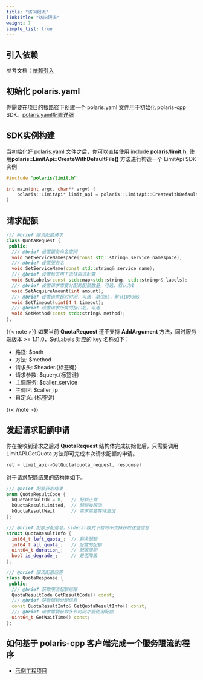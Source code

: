 ```yaml
---
title: "访问限流"
linkTitle: "访问限流"
weight: 7
simple_list: true
---
```


## 引入依赖

参考文档：[依赖引入](/docs/使用指南/c++应用开发/sdk/依赖引入/)

## 初始化 polaris.yaml

你需要在项目的根路径下创建一个 polaris.yaml 文件用于初始化 polaris-cpp SDK。[polaris.yaml配置详细](https://github.com/polarismesh/polaris-cpp/blob/main/polaris.yaml.template)


## SDK实例构建

当初始化好 polaris.yaml 文件之后，你可以直接使用 include **polaris/limit.h**, 使用**polaris::LimitApi::CreateWithDefaultFile()** 方法进行构造一个 LimitApi SDK 实例

```cpp
#include "polaris/limit.h"

int main(int argc, char** argv) {
    polaris::LimitApi* limit_api = polaris::LimitApi::CreateWithDefaultFile();
}
```

## 请求配额

```cpp
/// @brief 限流配额请求
class QuotaRequest {
 public:
  /// @brief 设置服务命名空间
  void SetServiceNamespace(const std::string& service_namespace);
  /// @brief 设置服务名
  void SetServiceName(const std::string& service_name);
  /// @brief 设置标签用于选择限流配置
  void SetLabels(const std::map<std::string, std::string>& labels);
  /// @brief 设置请求需要分配的配额数量，可选，默认为1
  void SetAcquireAmount(int amount);
  /// @brief 设置请求超时时间，可选，单位ms，默认1000ms
  void SetTimeout(uint64_t timeout);
  /// @brief 设置请求所属的接口名，可选
  void SetMethod(const std::string& method);
};
```

{{< note >}}
如果当前 **QuotaRequest** 还不支持 **AddArgument** 方法，同时服务端版本 >= 1.11.0，SetLabels 对应的 key 名称如下：

- 路径: $path
- 方法: $method
- 请求头: $header.{标签键}
- 请求参数: $query.{标签键}
- 主调服务: $caller_service
- 主调IP: $caller_ip
- 自定义: {标签键}

{{< /note >}}


## 发起请求配额申请

你在接收到请求之后对 **QuotaRequest** 结构体完成初始化后，只需要调用 LimitAPI.GetQuota 方法即可完成本次请求配额的申请。

```cpp
ret = limit_api->GetQuota(quota_request, response)
```

对于请求配额结果的结构体如下。

```cpp
/// @brief 配额获取结果
enum QuotaResultCode {
  kQuotaResultOk = 0,   // 配额正常
  kQuotaResultLimited,  // 配额被限流
  kQuotaResultWait      // 需求需要等待重试
};

/// @brief 配额分配信息，sidecar模式下暂时不支持获取这些信息
struct QuotaResultInfo {
  int64_t left_quota_;  // 剩余配额
  int64_t all_quota_;   // 配置的配额
  uint64_t duration_;   // 配置周期
  bool is_degrade_;     // 是否降级
};

/// @brief 限流配额应答
class QuotaResponse {
 public:
  /// @brief 获取限流配额结果
  QuotaResultCode GetResultCode() const;
  /// @brief 获取配额分配信息
  const QuotaResultInfo& GetQuotaResultInfo() const;
  /// @brief 请求需要获取多长时间才能使用配额
  uint64_t GetWaitTime() const;
};
```


## 如何基于 polaris-cpp 客户端完成一个服务限流的程序

- [示例工程项目](https://github.com/polarismesh/polaris-cpp/tree/main/examples/rate_limit)




